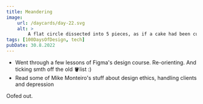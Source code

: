 ```yaml
---
title: Meandering
image:
    url: /daycards/day-22.svg
    alt: >
        A flat circle dissected into 5 pieces, as if a cake had been cut by an excentric person. All pieces run together in the middle though. Each one has a different color from a palette of cool blues, running into green. Text: 100 Days of Design, Day 22.
tags: [100DaysOfDesign, tech]
pubDate: 30.8.2022
---
```


-   Went through a few lessons of Figma's design course. Re-orienting. And ticking smth off the old 🪣list :)
-   Read some of Mike Monteiro's stuff about design ethics, handling clients and depression

Oofed out.
